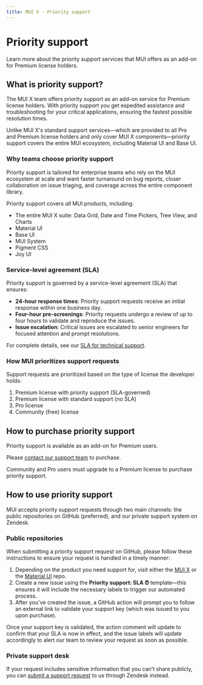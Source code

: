 ```yaml
---
title: MUI X - Priority support
---
```


# Priority support [<span class="plan-premium"></span>](/x/introduction/licensing/#premium-plan 'Premium plan')

<p class="description">Learn more about the priority support services that MUI offers as an add-on for Premium license holders.</p>

## What is priority support?

The MUI X team offers priority support as an add-on service for Premium license holders.
With priority support you get expedited assistance and troubleshooting for your critical applications, ensuring the fastest possible resolution times.

Unlike MUI X's standard support services—which are provided to all Pro and Premium license holders and only cover MUI X components—priority support covers the entire MUI ecosystem, including Material UI and Base UI.

### Why teams choose priority support

Priority support is tailored for enterprise teams who rely on the MUI ecosystem at scale and want faster turnaround on bug reports, closer collaboration on issue triaging, and coverage across the entire component library.

Priority support covers _all_ MUI products, including:

- The entire MUI X suite: Data Grid, Date and Time Pickers, Tree View, and Charts
- Material UI
- Base UI
- MUI System
- Pigment CSS
- Joy UI

### Service-level agreement (SLA)

Priority support is governed by a service-level agreement (SLA) that ensures:

- **24-hour response times**: Priority support requests receive an initial response within one business day.
- **Four-hour pre-screenings**: Priority requests undergo a review of up to four hours to validate and reproduce the issues.
- **Issue escalation**: Critical issues are escalated to senior engineers for focused attention and prompt resolutions.

For complete details, see our [SLA for technical support](https://mui.com/legal/technical-support-sla/).

### How MUI prioritizes support requests

Support requests are prioritized based on the type of license the developer holds:

1. Premium license with priority support (SLA-governed)
2. Premium license with standard support (no SLA)
3. Pro license
4. Community (free) license

## How to purchase priority support

Priority support is available as an add-on for Premium users.

<!-- update this link when the feature goes live in the MUI Store -->

Please [contact our support team](mailto:support@mui.com) to purchase.

Community and Pro users must upgrade to a Premium license to purchase priority support.

## How to use priority support

MUI accepts priority support requests through two main channels: the public repositories on GitHub (preferred), and our private support system on Zendesk.

### Public repositories

When submitting a priority support request on GitHub, please follow these instructions to ensure your request is handled in a timely manner:

1. Depending on the product you need support for, visit either the [MUI X](https://github.com/mui/mui-x) or the [Material UI](https://github.com/mui/material-ui) repo.
2. Create a new issue using the **Priority support: SLA ⏰** template—this ensures it will include the necessary labels to trigger our automated process.
3. After you've created the issue, a GitHub action will prompt you to follow an external link to validate your support key (which was issued to you upon purchase).

Once your support key is validated, the action comment will update to confirm that your SLA is now in effect, and the issue labels will update accordingly to alert our team to review your request as soon as possible.

### Private support desk

If your request includes sensitive information that you can't share publicly, you can [submit a support request](https://support.mui.com/hc/en-us/requests/new) to us through Zendesk instead.
